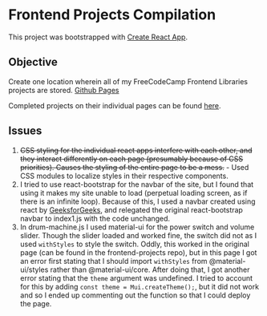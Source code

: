 # Frontend Projects Compilation

This project was bootstrapped with [Create React App](https://github.com/facebook/create-react-app).

## Objective

Create one location wherein all of my FreeCodeCamp Frontend Libraries projects are stored.
[Github Pages](https://dsaragih.github.io/frontend-compilation/)

Completed projects on their individual pages can be found [here](https://dsaragih.github.io/).

## Issues

1. ~~CSS styling for the individual react apps interfere with each other, and they interact differently on each page (presumably because of CSS priorities). Causes the styling of the entire page to be a mess.~~ - Used CSS modules to localize styles in their respective components.
2. I tried to use react-bootstrap for the navbar of the site, but I found that using it makes my site unable to load (perpetual loading screen, as if there is an infinite loop). Because of this, I used a navbar created using react by [GeeksforGeeks](https://www.geeksforgeeks.org/create-a-responsive-navbar-using-reactjs/), and relegated the original react-bootstrap navbar to index1.js with the code unchanged.
3. In drum-machine.js I used material-ui for the power switch and volume slider. Though the slider loaded and worked fine, the switch did not as I used `withStyles` to style the switch. Oddly, this worked in the original page (can be found in the frontend-projects repo), but in this page I got an error first stating that I should import `withStyles` from @material-ui/styles rather than @material-ui/core. After doing that, I got another error stating that the `theme` argument was undefined. I tried to account for this by adding `const theme = Mui.createTheme();`, but it did not work and so I ended up commenting out the function so that I could deploy the page.
